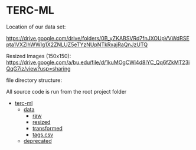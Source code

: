 # TERC-ML

Location of our data set:

https://drive.google.com/drive/folders/0B_yZKABSVRd7fnJXOUpVVWdRSEpta1VXZlhWWlg1X2ZNLUZ5eTYzNUpNTkRxajRaQnJzUTQ

Resized Images (150x150):
https://drive.google.com/a/bu.edu/file/d/1kuMOgCWi4d8lYC_Qq6fZkMT23iQqG7iz/view?usp=sharing

file directory structure:

All source code is run from the root project folder

 * [terc-ml](./TERC-ML)
     * [data](./data)
        * [raw](./raw)
        * [resized](./resized)
        * [transformed](./transformed)
        * [tags.csv](./csv)
     * [deprecated](./deprecated)

 
